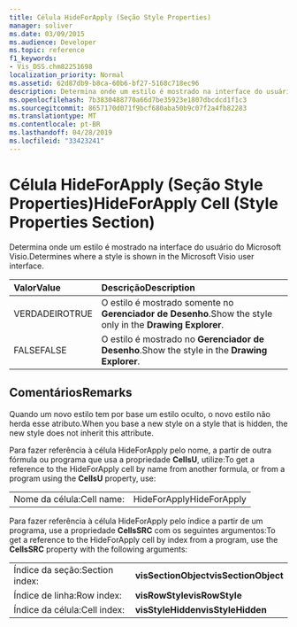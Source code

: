 ```yaml
---
title: Célula HideForApply (Seção Style Properties)
manager: soliver
ms.date: 03/09/2015
ms.audience: Developer
ms.topic: reference
f1_keywords:
- Vis_DSS.chm82251698
localization_priority: Normal
ms.assetid: 62d87db9-b8ca-60b6-bf27-5168c718ec96
description: Determina onde um estilo é mostrado na interface do usuário do Microsoft Visio.
ms.openlocfilehash: 7b3830488770a66d7be35923e1807dbcdcd1f1c3
ms.sourcegitcommit: 8657170d071f9bcf680aba50b9c07f2a4fb82283
ms.translationtype: MT
ms.contentlocale: pt-BR
ms.lasthandoff: 04/28/2019
ms.locfileid: "33423241"
---
```

# <a name="hideforapply-cell-style-properties-section"></a><span data-ttu-id="52a65-103">Célula HideForApply (Seção Style Properties)</span><span class="sxs-lookup"><span data-stu-id="52a65-103">HideForApply Cell (Style Properties Section)</span></span>

<span data-ttu-id="52a65-104">Determina onde um estilo é mostrado na interface do usuário do Microsoft Visio.</span><span class="sxs-lookup"><span data-stu-id="52a65-104">Determines where a style is shown in the Microsoft Visio user interface.</span></span>
  
|<span data-ttu-id="52a65-105">**Valor**</span><span class="sxs-lookup"><span data-stu-id="52a65-105">**Value**</span></span>|<span data-ttu-id="52a65-106">**Descrição**</span><span class="sxs-lookup"><span data-stu-id="52a65-106">**Description**</span></span>|
|:-----|:-----|
| <span data-ttu-id="52a65-107">VERDADEIRO</span><span class="sxs-lookup"><span data-stu-id="52a65-107">TRUE</span></span>  <br/> | <span data-ttu-id="52a65-108">O estilo é mostrado somente no **Gerenciador de Desenho**.</span><span class="sxs-lookup"><span data-stu-id="52a65-108">Show the style only in the **Drawing Explorer**.</span></span>  <br/> |
| <span data-ttu-id="52a65-109">FALSE</span><span class="sxs-lookup"><span data-stu-id="52a65-109">FALSE</span></span>  <br/> | <span data-ttu-id="52a65-110">O estilo é mostrado no **Gerenciador de Desenho**.</span><span class="sxs-lookup"><span data-stu-id="52a65-110">Show the style in the **Drawing Explorer**.</span></span>  <br/> |
   
## <a name="remarks"></a><span data-ttu-id="52a65-111">Comentários</span><span class="sxs-lookup"><span data-stu-id="52a65-111">Remarks</span></span>

<span data-ttu-id="52a65-112">Quando um novo estilo tem por base um estilo oculto, o novo estilo não herda esse atributo.</span><span class="sxs-lookup"><span data-stu-id="52a65-112">When you base a new style on a style that is hidden, the new style does not inherit this attribute.</span></span>
  
<span data-ttu-id="52a65-113">Para fazer referência à célula HideForApply pelo nome, a partir de outra fórmula ou programa que usa a propriedade **CellsU**, utilize:</span><span class="sxs-lookup"><span data-stu-id="52a65-113">To get a reference to the HideForApply cell by name from another formula, or from a program using the **CellsU** property, use:</span></span> 
  
|||
|:-----|:-----|
| <span data-ttu-id="52a65-114">Nome da célula:</span><span class="sxs-lookup"><span data-stu-id="52a65-114">Cell name:</span></span>  <br/> | <span data-ttu-id="52a65-115">HideForApply</span><span class="sxs-lookup"><span data-stu-id="52a65-115">HideForApply</span></span>  <br/> |
   
<span data-ttu-id="52a65-116">Para fazer referência à célula HideForApply pelo índice a partir de um programa, use a propriedade **CellsSRC** com os seguintes argumentos:</span><span class="sxs-lookup"><span data-stu-id="52a65-116">To get a reference to the HideForApply cell by index from a program, use the **CellsSRC** property with the following arguments:</span></span> 
  
|||
|:-----|:-----|
| <span data-ttu-id="52a65-117">Índice da seção:</span><span class="sxs-lookup"><span data-stu-id="52a65-117">Section index:</span></span>  <br/> |<span data-ttu-id="52a65-118">**visSectionObject**</span><span class="sxs-lookup"><span data-stu-id="52a65-118">**visSectionObject**</span></span> <br/> |
| <span data-ttu-id="52a65-119">Índice de linha:</span><span class="sxs-lookup"><span data-stu-id="52a65-119">Row index:</span></span>  <br/> |<span data-ttu-id="52a65-120">**visRowStyle**</span><span class="sxs-lookup"><span data-stu-id="52a65-120">**visRowStyle**</span></span> <br/> |
| <span data-ttu-id="52a65-121">Índice da célula:</span><span class="sxs-lookup"><span data-stu-id="52a65-121">Cell index:</span></span>  <br/> |<span data-ttu-id="52a65-122">**visStyleHidden**</span><span class="sxs-lookup"><span data-stu-id="52a65-122">**visStyleHidden**</span></span> <br/> |
   

